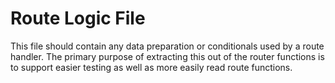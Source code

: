 # Route Logic File

This file should contain any data preparation or conditionals used by a route handler. The primary purpose of extracting this out of the router functions is to support easier testing as well as more easily read route functions.
